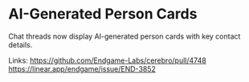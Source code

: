 # AI-Generated Person Cards

Chat threads now display AI-generated person cards with key contact details.

Links:
https://github.com/Endgame-Labs/cerebro/pull/4748
https://linear.app/endgame/issue/END-3852
